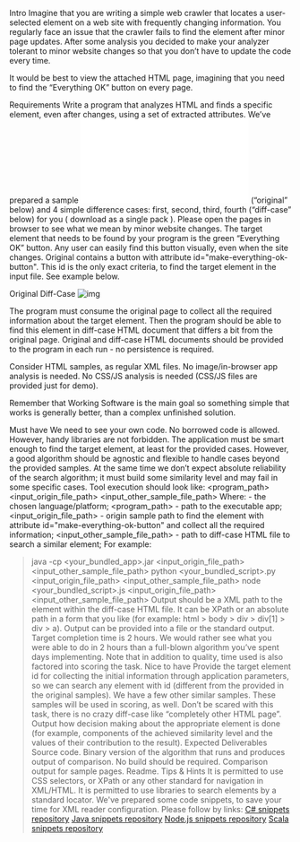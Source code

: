 Intro
Imagine that you are writing a simple web crawler that locates a user-selected element on a web site with frequently changing information. You regularly face an issue that the crawler fails to find the element after minor page updates. After some analysis you decided to make your analyzer tolerant to minor website changes so that you don’t have to update the code every time.

It would be best to view the attached HTML page, imagining that you need to find the “Everything OK” button on every page.

Requirements
Write a program that analyzes HTML and finds a specific element, even after changes, using a set of extracted attributes. We’ve prepared a sample ![HTML page](../.resources/sample-0-origin.html) (“original” below) and 4 simple difference cases: first, second, third, fourth (“diff-case” below) for you ( download as a single pack ). Please open the pages in browser to see what we mean by minor website changes. The target element that needs to be found by your program is the green “Everything OK” button. Any user can easily find this button visually, even when the site changes. Original contains a button with attribute id="make-everything-ok-button". This id is the only exact criteria, to find the target element in the input file. See example below.



Original	Diff-Case
![img](../.resources/example.png)

The program must consume the original page to collect all the required information about the target element. Then the program should be able to find this element in diff-case HTML document that differs a bit from the original page. Original and diff-case HTML documents should be provided to the program in each run - no persistence is required.

Consider HTML samples, as regular XML files. No image/in-browser app analysis is needed. No CSS/JS analysis is needed (CSS/JS files are provided just for demo).

Remember that Working Software is the main goal so something simple that works is generally better, than a complex unfinished solution.

Must have
We need to see your own code. No borrowed code is allowed. However, handy libraries are not forbidden.
The application must be smart enough to find the target element, at least for the provided cases. However, a good algorithm should be agnostic and flexible to handle cases beyond the provided samples. At the same time we don’t expect absolute reliability of the search algorithm; it must build some similarity level and may fail in some specific cases.
Tool execution should look like:
<platform> <program_path> <input_origin_file_path> <input_other_sample_file_path> 
Where:
<platform> - the chosen language/platform;
<program_path> - path to the executable app;
<input_origin_file_path> - origin sample path to find the element with attribute id="make-everything-ok-button" and collect all the required information;
<input_other_sample_file_path> - path to diff-case HTML file to search a similar element;
For example:
>java -cp <your_bundled_app>.jar <input_origin_file_path> <input_other_sample_file_path>
>python <your_bundled_script>.py <input_origin_file_path> <input_other_sample_file_path>
>node <your_bundled_script>.js <input_origin_file_path> <input_other_sample_file_path>
Output should be a XML path to the element within the diff-case HTML file. It can be XPath or an absolute path in a form that you like (for example: html > body > div > div[1] > div > a). Output can be provided into a file or the standard output.
Target completion time is 2 hours. We would rather see what you were able to do in 2 hours than a full-blown algorithm you’ve spent days implementing. Note that in addition to quality, time used is also factored into scoring the task.
Nice to have
Provide the target element id for collecting the initial information through application parameters, so we can search any element with id (different from the provided in the original samples). We have a few other similar samples. These samples will be used in scoring, as well. Don’t be scared with this task, there is no crazy diff-case like “completely other HTML page”.
Output how decision making about the appropriate element is done (for example, components of the achieved similarity level and the values of their contribution to the result).
Expected Deliverables
Source code.
Binary version of the algorithm that runs and produces output of comparison. No build should be required.
Comparison output for sample pages.
Readme.
Tips & Hints
It is permitted to use CSS selectors, or XPath or any other standard for navigation in XML/HTML.
It is permitted to use libraries to search elements by a standard locator.
We've prepared some code snippets, to save your time for XML reader configuration. Please follow by links:
[C# snippets repository](https://bitbucket.org/agileengine/ae-backend-xml-csharp-snippets/src)
[Java snippets repository](https://bitbucket.org/agileengine/ae-backend-xml-java-snippets/src)
[Node.js snippets repository](https://bitbucket.org/agileengine/ae-backend-xml-nodejs-snippets/src)
[Scala snippets repository](https://bitbucket.org/agileengine/ae-backend-xml-scala-snippets/src)
